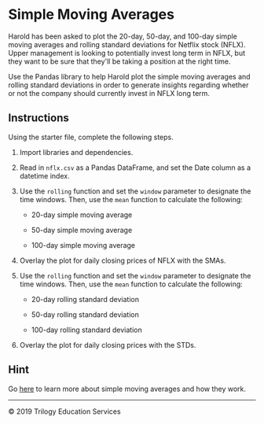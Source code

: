 # Simple Moving Averages

Harold has been asked to plot the 20-day, 50-day, and 100-day simple moving averages and rolling standard deviations for Netflix stock (NFLX). Upper management is looking to potentially invest long term in NFLX, but they want to be sure that they'll be taking a position at the right time.

Use the Pandas library to help Harold plot the simple moving averages and rolling standard deviations in order to generate insights regarding whether or not the company should currently invest in NFLX long term.

## Instructions

Using the starter file, complete the following steps.

1. Import libraries and dependencies. 

1. Read in `nflx.csv` as a Pandas DataFrame, and set the Date column as a datetime index.

1. Use the `rolling` function and set the `window` parameter to designate the time windows. Then, use the `mean` function to calculate the following:

    * 20-day simple moving average

    * 50-day simple moving average

    * 100-day simple moving average

1. Overlay the plot for daily closing prices of NFLX with the SMAs. 

1. Use the `rolling` function and set the `window` parameter to designate the time windows. Then, use the `mean` function to calculate the following:

    * 20-day rolling standard deviation

    * 50-day rolling standard deviation
  
    * 100-day rolling standard deviation

1. Overlay the plot for daily closing prices with the STDs. 

## Hint

Go [here](https://www.investopedia.com/terms/s/sma.asp) to learn more about simple moving averages and how they work.

- - - 
© 2019 Trilogy Education Services
